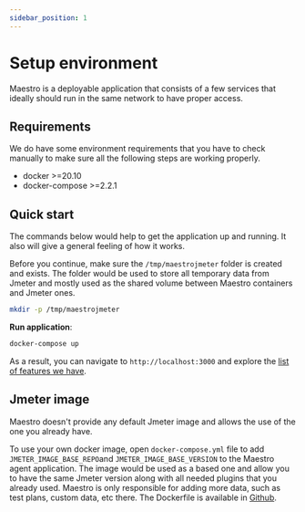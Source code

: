 ```yaml
---
sidebar_position: 1
---
```


# Setup environment

Maestro is a deployable application that consists of a few services that ideally should run in the same network to have proper access.

## Requirements

We do have some environment requirements that you have to check manually to make sure all the following steps are working properly.

- docker >=20.10
- docker-compose >=2.2.1

## Quick start

The commands below would help to get the application up and running. It also will give a general feeling of how it works.

Before you continue, make sure the `/tmp/maestrojmeter` folder is created and exists. The folder would be used to store all temporary data from Jmeter and mostly used as the shared volume between Maestro containers and Jmeter ones.

```bash
mkdir -p /tmp/maestrojmeter
```

**Run application**:

```bash
docker-compose up
```

As a result, you can navigate to `http://localhost:3000` and explore the [list of features we have](../intro.md).

## Jmeter image

Maestro doesn't provide any default Jmeter image and allows the use of the one you already have.

To use your own docker image, open `docker-compose.yml` file to add `JMETER_IMAGE_BASE_REPO`and `JMETER_IMAGE_BASE_VERSION` to the Maestro agent application. The image would be used as a based one and allow you to have the same Jmeter version along with all needed plugins that you already used. Maestro is only responsible for adding more data, such as test plans, custom data, etc there. The Dockerfile is available in [Github](https://github.com/Farfetch/maestro/blob/master/agent/jmeter/Dockerfile).
